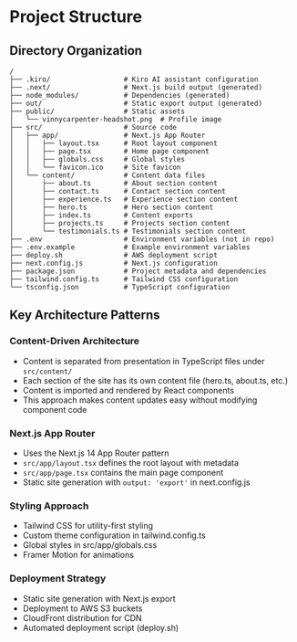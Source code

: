 # Project Structure

## Directory Organization

```
/
├── .kiro/                  # Kiro AI assistant configuration
├── .next/                  # Next.js build output (generated)
├── node_modules/           # Dependencies (generated)
├── out/                    # Static export output (generated)
├── public/                 # Static assets
│   └── vinnycarpenter-headshot.png  # Profile image
├── src/                    # Source code
│   ├── app/                # Next.js App Router
│   │   ├── layout.tsx      # Root layout component
│   │   ├── page.tsx        # Home page component
│   │   ├── globals.css     # Global styles
│   │   └── favicon.ico     # Site favicon
│   └── content/            # Content data files
│       ├── about.ts        # About section content
│       ├── contact.ts      # Contact section content
│       ├── experience.ts   # Experience section content
│       ├── hero.ts         # Hero section content
│       ├── index.ts        # Content exports
│       ├── projects.ts     # Projects section content
│       └── testimonials.ts # Testimonials section content
├── .env                    # Environment variables (not in repo)
├── .env.example            # Example environment variables
├── deploy.sh               # AWS deployment script
├── next.config.js          # Next.js configuration
├── package.json            # Project metadata and dependencies
├── tailwind.config.ts      # Tailwind CSS configuration
└── tsconfig.json           # TypeScript configuration
```

## Key Architecture Patterns

### Content-Driven Architecture
- Content is separated from presentation in TypeScript files under `src/content/`
- Each section of the site has its own content file (hero.ts, about.ts, etc.)
- Content is imported and rendered by React components
- This approach makes content updates easy without modifying component code

### Next.js App Router
- Uses the Next.js 14 App Router pattern
- `src/app/layout.tsx` defines the root layout with metadata
- `src/app/page.tsx` contains the main page component
- Static site generation with `output: 'export'` in next.config.js

### Styling Approach
- Tailwind CSS for utility-first styling
- Custom theme configuration in tailwind.config.ts
- Global styles in src/app/globals.css
- Framer Motion for animations

### Deployment Strategy
- Static site generation with Next.js export
- Deployment to AWS S3 buckets
- CloudFront distribution for CDN
- Automated deployment script (deploy.sh)